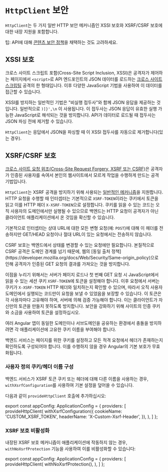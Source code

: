 # `HttpClient` 보안

`HttpClient`는 두 가지 일반 HTTP 보안 메커니즘인 XSSI 보호와 XSRF/CSRF 보호에 대한 내장 지원을 포함합니다.

팁: API에 대해 [콘텐츠 보안 정책](https://developer.mozilla.org/docs/Web/HTTP/Headers/Content-Security-Policy)을 채택하는 것도 고려하세요.

## XSSI 보호

크로스 사이트 스크립트 포함(Cross-Site Script Inclusion, XSSI)은 공격자가 제어하는 페이지에서 `<script>`로 API 엔드포인트의 JSON 데이터를 로드하는 [크로스 사이트 스크립팅](https://en.wikipedia.org/wiki/Cross-site_scripting) 공격의 한 형태입니다. 이후 다양한 JavaScript 기법을 사용하여 이 데이터를 접근할 수 있습니다.

XSSI를 방지하는 일반적인 기법은 "비실행 접두사"와 함께 JSON 응답을 제공하는 것입니다. 일반적으로 `)]}',\n` 이 사용됩니다. 이 접두사는 JSON 응답이 유효한 실행 가능한 JavaScript로 해석되는 것을 방지합니다. API가 데이터로 로드될 때 접두사는 JSON 파싱 전에 제거할 수 있습니다.

`HttpClient`는 응답에서 JSON을 파싱할 때 이 XSSI 접두사를 자동으로 제거합니다(있는 경우).

## XSRF/CSRF 보호

[크로스 사이트 요청 위조(Cross-Site Request Forgery, XSRF 또는 CSRF)](https://en.wikipedia.org/wiki/Cross-site_request_forgery)은 공격자가 인증된 사용자를 속여서 본인의 웹사이트에서 모르게 작업을 수행하게 만드는 공격 기법입니다.

`HttpClient`는 XSRF 공격을 방지하기 위해 사용되는 [일반적인 메커니즘](https://en.wikipedia.org/wiki/Cross-site_request_forgery#Cookie-to-header_token)을 지원합니다. HTTP 요청을 수행할 때 인터셉터는 기본적으로 `XSRF-TOKEN`이라는 쿠키에서 토큰을 읽고 이를 HTTP 헤더 `X-XSRF-TOKEN`으로 설정합니다. 쿠키를 읽을 수 있는 코드는 오직 사용자의 도메인에서만 실행될 수 있으므로 백엔드는 HTTP 요청이 공격자가 아닌 클라이언트 애플리케이션에서 온 것임을 확신할 수 있습니다.

기본적으로 인터셉터는 상대 URL에 대한 모든 변형 요청(예: `POST`)에 대해 이 헤더를 전송하지만 GET/HEAD 요청이나 절대 URL이 있는 요청에서는 전송하지 않습니다.

<docs-callout helpful title="GET 요청을 보호하지 않는 이유?">
CSRF 보호는 백엔드에서 상태를 변경할 수 있는 요청에만 필요합니다. 본질적으로 CSRF 공격은 도메인 경계를 넘기 때문에, 웹의 [동일 출처 정책](https://developer.mozilla.org/docs/Web/Security/Same-origin_policy)으로 인해 공격자가 인증된 GET 요청의 결과를 가져오는 것을 방지합니다.
</docs-callout>

이점을 누리기 위해서는 서버가 페이지 로드나 첫 번째 GET 요청 시 JavaScript에서 읽을 수 있는 세션 쿠키 `XSRF-TOKEN`에 토큰을 설정해야 합니다. 이후 요청에서 서버는 쿠키가 `X-XSRF-TOKEN` HTTP 헤더와 일치하는지 확인할 수 있으며, 따라서 오직 사용자 도메인에서 실행되는 코드만이 요청을 보낼 수 있었음을 보장할 수 있습니다. 이 토큰은 각 사용자마다 고유해야 하며, 서버에 의해 검증 가능해야 합니다. 이는 클라이언트가 자신만의 토큰을 만들지 못하도록 방지합니다. 보안을 강화하기 위해 사이트의 인증 쿠키와 소금을 사용하여 토큰을 설정하십시오.

여러 Angular 앱이 동일한 도메인이나 서브도메인을 공유하는 환경에서 충돌을 방지하려면 각 애플리케이션에 고유한 쿠키 이름을 부여해야 합니다.

<docs-callout important title="HttpClient는 XSRF 보호 체계의 클라이언트 측만 지원합니다">
  백엔드 서비스는 페이지를 위한 쿠키를 설정하고 모든 적격 요청에서 헤더가 존재하는지 확인하도록 구성되어야 합니다. 이를 수행하지 않을 경우 Angular의 기본 보호가 무효화됩니다.
</docs-callout>

### 사용자 정의 쿠키/헤더 이름 구성

백엔드 서비스가 XSRF 토큰 쿠키 또는 헤더에 대해 다른 이름을 사용하는 경우, `withXsrfConfiguration`를 사용하여 기본 설정을 덮어쓸 수 있습니다.

다음과 같이 `provideHttpClient` 호출에 추가하십시오:

<docs-code language="ts">
export const appConfig: ApplicationConfig = {
  providers: [
    provideHttpClient(
      withXsrfConfiguration({
        cookieName: 'CUSTOM_XSRF_TOKEN',
        headerName: 'X-Custom-Xsrf-Header',
      }),
    ),
  ]
};
</docs-code>

### XSRF 보호 비활성화

내장된 XSRF 보호 메커니즘이 애플리케이션에 작동하지 않는 경우, `withNoXsrfProtection` 기능을 사용하여 이를 비활성화할 수 있습니다:

<docs-code language="ts">
export const appConfig: ApplicationConfig = {
  providers: [
    provideHttpClient(
      withNoXsrfProtection(),
    ),
  ]
};
</docs-code>